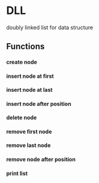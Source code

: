 # DLL
doubly linked list for data structure

## Functions
#### create node
#### insert node at first
#### insert node at last
#### insert node after position
#### delete node
#### remove first node
#### remove last node
#### remove node after position
#### print list
